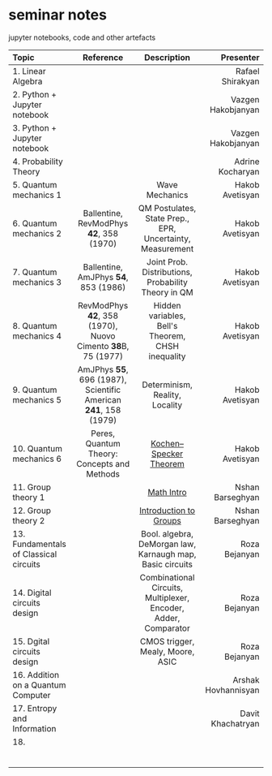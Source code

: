 # seminar notes

jupyter notebooks, code and other artefacts

| Topic           		| Reference			 | Description  		  				    | Presenter          |
| :----            		|	:----: 	 	         |     :----:      						    |          ----:     |
| 1. Linear Algebra   		|   	 			 |                						    | Rafael Shirakyan   |
| 2. Python + Jupyter notebook  |  	 			 |   		      						    | Vazgen Hakobjanyan |
| 3. Python + Jupyter notebook  |	 			 |								    | Vazgen Hakobjanyan |
| 4. Probability Theory         |                                |                                      			    | Adrine Kocharyan   |
| 5. Quantum mechanics 1        |         			 |Wave Mechanics                        			    | Hakob Avetisyan    |
| 6. Quantum mechanics 2        | Ballentine, RevModPhys **42**, 358 (1970) |QM Postulates, State Prep., EPR, Uncertainty, Measurement         | Hakob Avetisyan    |
| 7. Quantum mechanics 3        | Ballentine, AmJPhys **54**, 853 (1986) |Joint Prob. Distributions, Probability Theory in QM 		    | Hakob Avetisyan    |
| 8. Quantum mechanics 4        | RevModPhys **42**, 358 (1970), Nuovo Cimento **38**B, 75 (1977) |Hidden variables, Bell's Theorem, CHSH inequality   	 | Hakob Avetisyan |
| 9. Quantum mechanics 5        | AmJPhys **55**, 696 (1987), Scientific American **241**, 158 (1979) |Determinism, Reality, Locality                    | Hakob Avetisyan    |
| 10. Quantum mechanics 6       | Peres, Quantum Theory: Concepts and Methods |[Kochen–Specker Theorem](https://github.com/gate42qc/seminars/tree/master/Quantum_Mechanics)| Hakob Avetisyan    |
| 11. Group theory 1	        |         			 |[Math Intro](https://github.com/gate42qc/seminars/tree/master/Math) | Nshan Barseghyan   |
| 12. Group theory 2            |         			 |[Introduction to Groups](https://github.com/gate42qc/seminars/tree/master/Math)| Nshan Barseghyan   |
| 13. Fundamentals of Classical circuits|         			 |Bool. algebra, DeMorgan law, Karnaugh map, Basic circuits 	    | Roza Bejanyan	 |
| 14. Digital circuits design   |      			         |Combinational Circuits, Multiplexer, Encoder, Adder, Comparator   | Roza Bejanyan      |
| 15. Dgital circuits design    |         			 |CMOS trigger, Mealy, Moore, ASIC                                  | Roza Bejanyan      |
| 16. Addition on a Quantum Computer|         			 |                                      			    | Arshak Hovhannisyan|
| 17. Entropy and Information   |         			 |                                      			    | Davit Khachatryan  |
| 18.                           |         			 |                                      			    |                    |
|                               |         			 |                                      			    |                    |
|                               |         			 |                                      			    |                    |
|                               |         			 |                                      			    |                    |
|                               |         			 |			                                            |                    |
|                               |         			 |                      			                    |                    |
|                               |         			 |                                      			    |                    |

